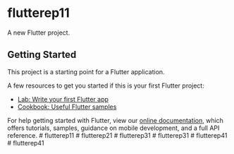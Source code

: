 # flutterep11

A new Flutter project.

## Getting Started

This project is a starting point for a Flutter application.

A few resources to get you started if this is your first Flutter project:

- [Lab: Write your first Flutter app](https://flutter.dev/docs/get-started/codelab)
- [Cookbook: Useful Flutter samples](https://flutter.dev/docs/cookbook)

For help getting started with Flutter, view our
[online documentation](https://flutter.dev/docs), which offers tutorials,
samples, guidance on mobile development, and a full API reference.
#   f l u t t e r e p 1 1  
 #   f l u t t e r e p 2 1  
 #   f l u t t e r e p 3 1  
 #   f l u t t e r e p 3 1  
 #   f l u t t e r e p 4 1  
 #   f l u t t e r e p 4 1  
 
